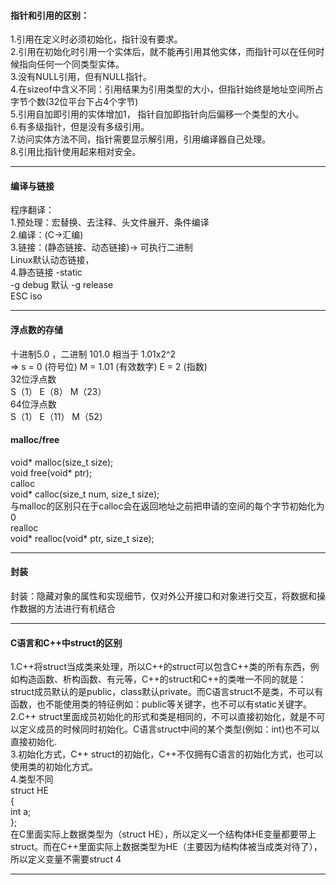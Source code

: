#### 指针和引用的区别： ####
1.引用在定义时必须初始化，指针没有要求。  
2.引用在初始化时引用一个实体后，就不能再引用其他实体，而指针可以在任何时候指向任何一个同类型实体。  
3.没有NULL引用，但有NULL指针。  
4.在sizeof中含义不同：引用结果为引用类型的大小，但指针始终是地址空间所占字节个数(32位平台下占4个字节)  
5.引用自加即引用的实体增加1， 指针自加即指针向后偏移一个类型的大小。  
6.有多级指针，但是没有多级引用。  
7.访问实体方法不同，指针需要显示解引用，引用编译器自己处理。  
8.引用比指针使用起来相对安全。  

----------
#### 编译与链接 ####
程序翻译：  
1.预处理：宏替换、去注释、头文件展开、条件编译  
2.编译：(C->汇编)  
3.链接：(静态链接、动态链接)-> 可执行二进制  
 Linux默认动态链接，  
4.静态链接    -static   
-g debug   默认
-g release  
ESC  iso  

----------

#### 浮点数的存储 ####
十进制5.0  ，二进制 101.0 相当于 1.01x2^2   
=>  s = 0 (符号位) M = 1.01 (有效数字) E = 2 (指数)  
32位浮点数   
S（1）   E（8）  M（23）  
64位浮点数  
S（1）   E（11） M（52）  

#### malloc/free ####
void* malloc(size_t size);   
void free(void* ptr);  
calloc  
void* calloc(size_t num, size_t size);  
与malloc的区别只在于calloc会在返回地址之前把申请的空间的每个字节初始化为0    
realloc  
void* realloc(void* ptr, size_t size);  

----------
#### 封装 ####
封装：隐藏对象的属性和实现细节，仅对外公开接口和对象进行交互，将数据和操作数据的方法进行有机结合 

----------
 
#### C语言和C++中struct的区别 ####
1.C++将struct当成类来处理，所以C++的struct可以包含C++类的所有东西，例如构造函数、析构函数、有元等，C++的struct和C++的类唯一不同的就是：  
struct成员默认的是public，class默认private。而C语言struct不是类，不可以有函数，也不能使用类的特征例如：public等关键字，也不可以有static关键字。  
2.C++ struct里面成员初始化的形式和类是相同的，不可以直接初始化，就是不可以定义成员的时候同时初始化。C语言struct中间的某个类型(例如：int)也不可以直接初始化.   
3.初始化方式，C++ struct的初始化，C++不仅拥有C语言的初始化方式，也可以使用类的初始化方式。  
4.类型不同   
struct HE  
{  
  int a;   
};   
在C里面实际上数据类型为（struct HE），所以定义一个结构体HE变量都要带上struct。而在C++里面实际上数据类型为HE（主要因为结构体被当成类对待了），所以定义变量不需要struct  4

----------

